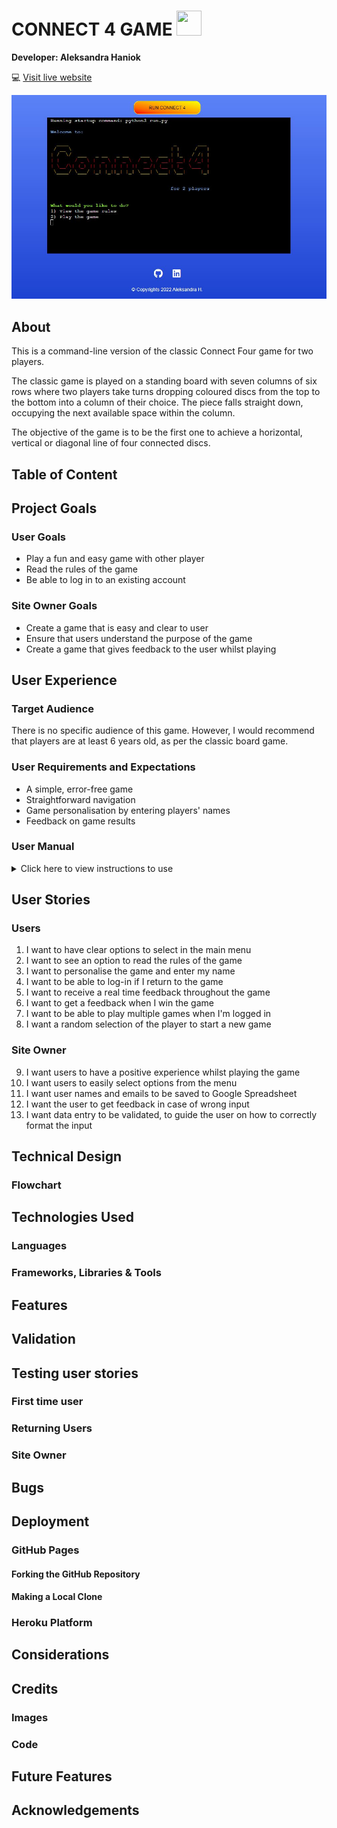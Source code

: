 # CONNECT 4 GAME <img src="https://cdn-icons-png.flaticon.com/512/1707/1707251.png" style="width: 40px;height:40px;">

**Developer: Aleksandra Haniok**

💻 [Visit live website](https://ci-pp3-connect4.herokuapp.com/)

![Mockup image](docs/screenshot-home.JPG)

## About

This is a command-line version of the classic Connect Four game for two players.

The classic game is played on a standing board with seven columns of six rows where two players take turns dropping coloured discs from the top to the bottom into a column of their choice. The piece falls straight down, occupying the next available space within the column.

The objective of the game is to be the first one to achieve a horizontal, vertical or diagonal line of four connected discs.


## Table of Content

## Project Goals

### User Goals

- Play a fun and easy game with other player
- Read the rules of the game
- Be able to log in to an existing account

### Site Owner Goals

- Create a game that is easy and clear to user
- Ensure that users understand the purpose of the game
- Create a game that gives feedback to the user whilst playing

## User Experience

### Target Audience

There is no specific audience of this game. However, I would recommend that players are at least 6 years old, as per the classic board game.

### User Requirements and Expectations

- A simple, error-free game
- Straightforward navigation
- Game personalisation by entering players' names
- Feedback on game results

### User Manual

<details><summary>Click here to view instructions to use</summary>

#### Main Menu
On the main menu, users are presented with an ASCII art rendering of the name 'Connect 4'. Below the welcome graphic there are a couple of options for user to select from.
Operation: Input a numeric value and press enter key.
1. View game rules
2. Play game

At any point of the game, if the user inputs a number which do not correspond to the available option then they will be prompt to try again.

#### Game rules
With the first option to view game rules, the users are presented with a short game rules and once read they can go back to the main menu.
Operation: Click any key and enter.

#### Play
With the Play Game option, users are asked if they have played the game before or not.
Operation: Input a numeric value and press enter key. 
The extra available option is to press 'y' key for 'yes' and 'n' for 'No'.
1. Yes
2. No

#### Users' validation
When selecting option 1 (log-in), users are asked to input their email addresses they used in the previous game, starting with the Player 1.

The email goes through a validation process. If the user inputs an email that has not been registered they have an option to either try another email or create a new user.
Operation: Input a numeric value and press enter key.
1. Try another email
2. Create a new player

User can try to input their email address until it matches the one already registered. If it does, then the greeting message with their name will be displayed.
If they forgot their email address they can create a new players by selecting the second option.

Same option follow for Player2.

#### New players registration
This option is available from the play option menu and during the existing users log-in.
Here you can sign up to create a new user.

Firstly, the Player1 is asked for their name follow by the email address. Both values go through the validation.

Username has to be between 2-12 characters long and contain only A-Z. It can already exist in the database.
Email: has to be a valid email containing exactly one @-sign from an existing domain. It must not exist in the database.

Same option follow for Player2.

If the registration is selected as part of the log-in option (Create a new player), then the relevant player will need to input their name and email address and once validated, type the email again for log in.

#### Users greeting

Once both users have been logged in, the program will display a greeting message with both names and start the game.

#### Game

Players take turns to make their moves.
The player to start is randomly selected by the program.
The current player's name is displayed beneath the blue board showing which piece they play with. Player has to select which column they want to locate their piece in.
Operation: Input a numeric value between 1 - 7 and press enter key.

A selection of invalid column will display a warning message and ask user to select a valid column.

The game continues until one of the players connect their four pieces.

When a player wins, a message with their name is shown on the screen.

Players have 3 different options to choose from:
1. Play again
2. Go to main menu
3. Quit game
Operation: Input a numeric value and press enter key.

#### Play again
By selecting this option a new game starts for the same players

#### Go to main menu
Brings players to the main menu of the program

#### Quit game
With the guit game option, the user exits the program with a goodbye message.

</details>

## User Stories

### Users

1. I want to have clear options to select in the main menu
2. I want to see an option to read the rules of the game
3. I want to personalise the game and enter my name
4. I want to be able to log-in if I return to the game
5. I want to receive a real time feedback throughout the game
6. I want to get a feedback when I win the game
7. I want to be able to play multiple games when I'm logged in
8. I want a random selection of the player to start a new game

### Site Owner

9. I want users to have a positive experience whilst playing the game
10. I want users to easily select options from the menu
11. I want user names and emails to be saved to Google Spreadsheet
12. I want the user to get feedback in case of wrong input
13. I want data entry to be validated, to guide the user on how to correctly format the input


## Technical Design

### Flowchart

## Technologies Used

### Languages

### Frameworks, Libraries & Tools


## Features

## Validation

## Testing user stories

### First time user

### Returning Users

### Site Owner

## Bugs

## Deployment

### GitHub Pages

#### Forking the GitHub Repository

#### Making a Local Clone

### Heroku Platform

## Considerations

## Credits

### Images

### Code

## Future Features

## Acknowledgements
